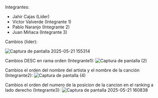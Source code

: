 Integrantes: 
- Jahir Cajas (Líder)
- Victor Valverde (Integrante 1)
- Pablo Naranjo (Integrante 2)
- Juan Miñaca (Integrante 3)

Cambios (lider):

![Captura de pantalla 2025-05-21 155314](https://github.com/user-attachments/assets/76bdf93f-0147-48a1-a043-1eee97ef2815)

Cambios DESC en rama orden (Integrante1):
![Captura de pantalla (2)](https://github.com/user-attachments/assets/c8c8e34b-10ad-4c23-9026-83b77aa4c8f7)

Cambios el orden del nombre del artista y el nombre de la canción (Integrante2):
![Captura de pantalla (4)](https://github.com/user-attachments/assets/1a1f74ea-124f-498f-b828-be83a7f22b9d)

Cambios el orden del numero de la posicion de la cancion en el ranking a lado derecho (Integrante3):
![Captura de pantalla 2025-05-21 160838](https://github.com/user-attachments/assets/823f2705-f3ce-43ae-90ef-ac0ca38be6aa)

